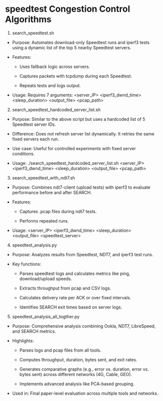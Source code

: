 # speedtest Congestion Control Algorithms

1. search_speedtest.sh
 - Purpose: Automates download-only Speedtest runs and iperf3 tests using a dynamic list of the top 5 nearby Speedtest servers.
 
 - Features:
 
   * Uses fallback logic across servers.
 
   * Captures packets with tcpdump during each Speedtest.
 
   * Repeats tests and logs output.
 
 - Usage: Requires 7 arguments: <server_IP> <iperf3_dwnd_time> <sleep_duration> <repeat> <output_file> <interface> <pcap_path>

2. search_speedtest_hardcoded_server_list.sh
 - Purpose: Similar to the above script but uses a hardcoded list of 5 Speedtest server IDs.
 
 - Difference: Does not refresh server list dynamically. It retries the same fixed servers each run.
 
 - Use case: Useful for controlled experiments with fixed server conditions.
 
 - Usage: ./search_speedtest_hardcoded_server_list.sh <server_IP> <iperf3_dwnd_time> <sleep_duration> <repeat> <output_file> <interface> <pcap_path>

3. search_speedtest_with_ndt7.sh
 - Purpose: Combines ndt7-client (upload tests) with iperf3 to evaluate performance before and after SEARCH.
 
 - Features:
 
   * Captures .pcap files during ndt7 tests.
 
   * Performs repeated runs.
 
 - Usage: <server_IP> <iperf3_dwnd_time> <sleep_duration> <repeat> <output_file> <speedtest_server> <interface>

4. speedtest_analysis.py
 - Purpose: Analyzes results from Speedtest, NDT7, and iperf3 test runs.
 
 - Key functions:
 
   * Parses speedtest logs and calculates metrics like ping, download/upload speeds.
     
   * Extracts throughput from pcap and CSV logs.
 
   * Calculates delivery rate per ACK or over fixed intervals.
 
   * Identifies SEARCH exit times based on server logs.

5. speedtest_analysis_all_togther.py
 - Purpose: Comprehensive analysis combining Ookla, NDT7, LibreSpeed, and SEARCH metrics.
 
 - Highlights:
 
   * Parses logs and pcap files from all tools.
 
   * Computes throughput, duration, bytes sent, and exit rates.
 
   * Generates comparative graphs (e.g., error vs. duration, error vs. bytes sent) across different networks (4G, Cable, GEO).
 
   * Implements advanced analysis like PCA-based grouping.
 
 - Used in: Final paper-level evaluation across multiple tools and networks.
